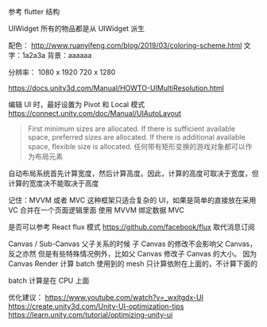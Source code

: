 参考 flutter 结构

UIWidget
所有的物品都是从 UIWidget 派生

配色：
http://www.ruanyifeng.com/blog/2019/03/coloring-scheme.html
文字：1a2a3a
背景：aaaaaa

分辨率：
1080 x 1920
720 x 1280

https://docs.unity3d.com/Manual/HOWTO-UIMultiResolution.html

编辑 UI 时，最好设置为 Pivot 和 Local 模式
https://connect.unity.com/doc/Manual/UIAutoLayout
> First minimum sizes are allocated.
> If there is sufficient available space, preferred sizes are allocated.
> If there is additional available space, flexible size is allocated.
任何带有矩形变换的游戏对象都可以作为布局元素

自动布局系统首先计算宽度，然后计算高度。因此，计算的高度可取决于宽度，但计算的宽度决不能取决于高度

记住：MVVM 或者 MVC 这种框架只适合复杂的 UI，如果是简单的直接放在采用 VC 合并在一个页面逻辑里面
使用 MVVM 绑定数据
MVC 

是否可以参考 React flux 模式
https://github.com/facebook/flux
取代消息订阅

Canvas / Sub-Canvas 父子关系的时候
子 Canvas 的修改不会影响父 Canvas，反之亦然
但是有些特殊情况例外，比如父 Canvas 修改子 Canvas 的大小。
因为 Canvas Render 计算 batch 使用到的 mesh 只计算依附在上面的，不计算下面的

batch 计算是在 CPU 上面

优化建议：
https://www.youtube.com/watch?v=_wxitgdx-UI
https://create.unity3d.com/Unity-UI-optimization-tips
https://learn.unity.com/tutorial/optimizing-unity-ui

